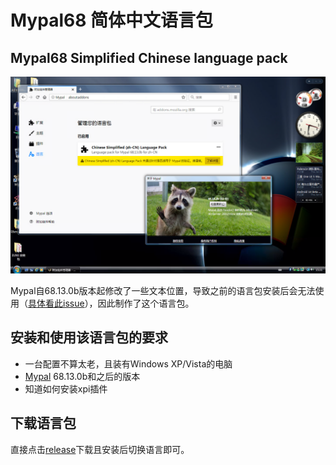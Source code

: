 # Mypal68 简体中文语言包

## Mypal68 Simplified Chinese language pack

![preview](./image/Preview.png)

Mypal自68.13.0b版本起修改了一些文本位置，导致之前的语言包安装后会无法使用（[具体看此issue](https://github.com/Feodor2/Mypal68/issues/203)），因此制作了这个语言包。

## 安装和使用该语言包的要求
* 一台配置不算太老，且装有Windows XP/Vista的电脑
* [Mypal](https://github.com/Feodor2/Mypal68/releases/latest) 68.13.0b和之后的版本
* 知道如何安装xpi插件

## 下载语言包
直接点击[release](https://github.com/shawnpxtl/Mypal68-zh_CN-xpi/releases/latest)下载且安装后切换语言即可。